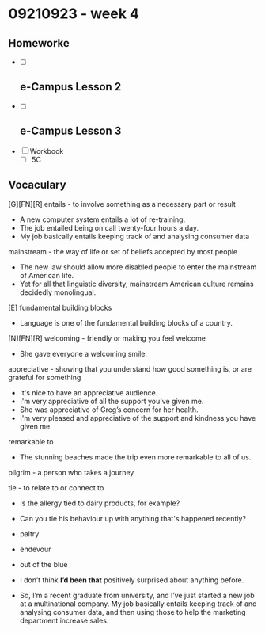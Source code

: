 
# 09210923 - week 4
## Homeworke
- [ ] e-Campus Lesson 2 
	- 
- [ ] e-Campus Lesson 3
	- 
- [ ] Workbook
	- [ ] 5C	 

## Vocaculary

[G][FN][R] entails -  to involve something as a necessary part or result
- A new computer system entails a lot of re-training.
- The job entailed being on call twenty-four hours a day.
- My job basically entails keeping track of and analysing consumer data

mainstream - the way of life or set of beliefs accepted by most people
- The new law should allow more disabled people to enter the mainstream of American life.
- Yet for all that linguistic diversity, mainstream American culture remains decidedly monolingual. 

[E] fundamental building blocks
- Language is one of the fundamental building blocks of a country. 

[N][FN][R] welcoming -  friendly or making you feel welcome
- She gave everyone a welcoming smile.

appreciative - showing that you understand how good something is, or are grateful for something
- It's nice to have an appreciative audience.
- I'm very appreciative of all the support you've given me.
- She was appreciative of Greg’s concern for her health.
-  I'm very pleased and appreciative of the support and kindness you have given me.

remarkable to
- The stunning beaches made the trip even more remarkable to all of us. 

pilgrim - a person who takes a journey

tie - to relate to or connect to
- Is the allergy tied to dairy products, for example?
- Can you tie his behaviour up with anything that's happened recently?

- paltry
- endevour
- out of the blue

- I don’t think **I’d been that** positively surprised about anything before.

- So, I’m a recent graduate from university, and I’ve just started a new job at a multinational company. My job basically entails keeping track of and analysing consumer data, and then using those to help the marketing department increase sales.
